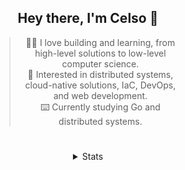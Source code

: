 <div align="center">

## Hey there, I'm Celso 🙂

<div style="max-width: 300px; ">

> 🧙‍♂️ I love building and learning, from high-level solutions to low-level computer science.<br>
> 🦉 Interested in distributed systems, cloud-native solutions, IaC, DevOps, and web development.<br>
> ⌨️ Currently studying Go and distributed systems.<br>

</div>

#

<details align="center">
<summary>Stats</summary>

<cr/>

<p style="text-align: center;">
<!--START_SECTION:waka-->

```txt
From: 12 October 2023 - To: 11 November 2023

Go               15 hrs 54 mins  █████░░░░░░░░░░░░░░░░░░░░   20.28 %
Markdown         14 hrs 37 mins  ████▓░░░░░░░░░░░░░░░░░░░░   18.62 %
YAML             9 hrs 8 mins    ███░░░░░░░░░░░░░░░░░░░░░░   11.64 %
TypeScript       7 hrs 25 mins   ██▒░░░░░░░░░░░░░░░░░░░░░░   09.46 %
JavaScript       6 hrs 40 mins   ██░░░░░░░░░░░░░░░░░░░░░░░   08.51 %
```

<!--END_SECTION:waka-->
</p>
  
<div>

<img src="http://github-readme-stats.vercel.app/api/top-langs/?username=celsobenedetti&layout=compact&custom_title=Languages&include_all_commits=true&count_private=true&langs_count=6&theme=transparent&bg_color=00000000" height="180em"/>
<img src="https://streak-stats.demolab.com?user=celsobenedetti&theme=transparent" height="180rem"/>

</div>

#

<a href="https://wakatime.com/@8a52c0fd-ec78-403a-81d0-07c674c564b3" title="Time coded since Jan 17 2022">
<img src="https://wakatime.com/badge/user/8a52c0fd-ec78-403a-81d0-07c674c564b3.svg" alt="Wakatime 2022" title="Time coded since Jan 17 2022" />
</a>

</details>

</div>
